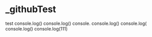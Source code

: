 # _githubTest
test
console.log()
console.log()
console.
console.log()
console.log(
console.log()
console.log(111)
